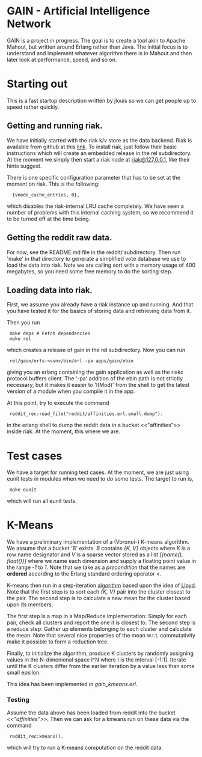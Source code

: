 # GAIN - Artificial Intelligence Network

GAIN is a project in progress. The goal is to create a tool akin to
Apache Mahout, but written around Erlang rather than Java. The initial
focus is to understand and implement whatever algorithm there is in
Mahout and then later look at performance, speed, and so on.

# Starting out

This is a fast startup description written by jlouis so we can get
people up to speed rather quickly.

## Getting and running riak.

We have initially started with the riak k/v store as the data
backend. Riak is available from github at this
[link](http://github.com/basho). To install riak, just follow their
basic instructions which will create an embedded release in the rel
subdirectory. At the moment we simply then start a riak node at
riak@127.0.0.1, like their hints suggest.

There is one specific configuration parameter that has to be set at
the moment on riak. This is the following:

      {vnode_cache_entries, 0},

which disables the riak-internal LRU cache completely. We have seen
a number of problems with this internal caching system, so we recommend
it to be turned off at the time being.

## Getting the reddit raw data.

For now, see the README.md file in the reddit/ subdirectory. Then run
'make' in that directory to generate a simplified vote database we use
to load the data into riak. Note we are calling sort with a memory
usage of 400 megabytes, so you need some free memory to do the sorting
step.

## Loading data into riak.

First, we assume you already have a riak instance up and running. And
that you have tested it for the basics of storing data and retrieving
data from it.

Then you run

     make deps # Fetch dependencies
     make rel

which creates a release of gain in the rel subdirectory. Now you can
run

     rel/gain/erts-<vsn>/bin/erl -pa apps/gain/ebin

giving you an erlang containing the gain application as well as the
riakc protocol buffers client. The '-pa' addition of the ebin path is
not strictly necessary, but it makes it easier to 'l(Mod)' from the
shell to get the latest version of a module when you compile it in the
app.

At this point, try to execute the command

     reddit_rec:read_file("reddit/affinities.erl.small.dump").

in the erlang shell to dump the reddit data in a bucket
<<"affinities">> inside riak. At the moment, this where we are.

# Test cases

We have a target for running test cases. At the moment, we are just
using eunit tests in modules when we need to do some tests. The target
to run is,

     make eunit

which will run all eunit tests.

# K-Means

We have a preliminary implementation of a (Voronoi-) K-means
algorithm. We assume that a bucket 'B' exists. *B* contains *{K, V}*
objects where *K* is a row name designator and *V* is a sparse vector
stored as a list *[{name(), float()}]* where we name each dimension
and supply a floating point value in the range *-1* to *1*. Note that
we take as a *precondition* that the names are **ordered** according
to the Erlang standard ordering operator *<*.

K-means then run in a step-iteration
[algorithm](http://en.wikipedia.org/wiki/K-means_clustering#Standard_algorithm)
based upon the idea of
[Lloyd](http://en.wikipedia.org/wiki/Lloyd's_algorithm). Note that the
first step is to sort each *{K, V}* pair into the cluster closest to
the pair. The second step is to calculate a new mean for the cluster
based upon its members.

The first step is a map in a Map/Reduce implementation: Simply for
each pair, check all clusters and report the one it is closest to. The
second step is a reduce step: Gather up elements belonging to each
cluster and calculate the mean. Note that several nice properties of
the mean w.r.t. commutativity make it possible to form a reduction
tree.

Finally, to initialize the algorithm, produce K clusters by randomly
assigning values in the N-dimenional space I^N where I is the interval
[-1:1]. Iterate until the K clusters differ from the earlier iteration
by a value less than some small epsilon.

This idea has been implemented in *gain_kmeans.erl*.

### Testing

Assume the data above has been loaded from reddit into the bucket
*<<"affinities">>*. Then we can ask for a kmeans run on these data via
the command

     reddit_rec:kmeans().

which will try to run a K-means computation on the reddit data.
